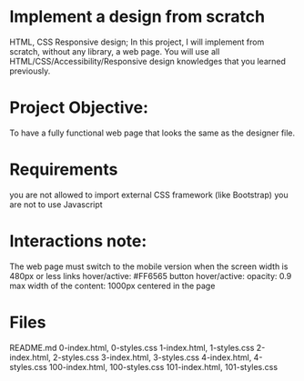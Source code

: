 # Implement a design from scratch
HTML, CSS Responsive design;
In this project, I will implement from scratch, without any library, a web page. You will use all HTML/CSS/Accessibility/Responsive design knowledges that you learned previously.

# Project Objective:
 To have a fully functional web page that looks the same as the designer file.

# Requirements
you are not allowed to import external CSS framework (like Bootstrap)
you are not to use Javascript

# Interactions note:
The web page must switch to the mobile version when the screen width is 480px or less
links hover/active: #FF6565
button hover/active: opacity: 0.9
max width of the content: 1000px centered in the page

# Files
README.md
0-index.html, 0-styles.css
1-index.html, 1-styles.css
2-index.html, 2-styles.css
3-index.html, 3-styles.css
4-index.html, 4-styles.css
100-index.html, 100-styles.css
101-index.html, 101-styles.css